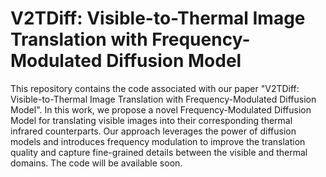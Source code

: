 # V2TDiff: Visible-to-Thermal Image Translation with Frequency-Modulated Diffusion Model
This repository contains the code associated with our paper "V2TDiff: Visible-to-Thermal Image Translation with Frequency-Modulated Diffusion Model". In this work, we propose a novel Frequency-Modulated Diffusion Model for translating visible images into their corresponding thermal infrared counterparts. Our approach leverages the power of diffusion models and introduces frequency modulation to improve the translation quality and capture fine-grained details between the visible and thermal domains.
The code will be available soon.
